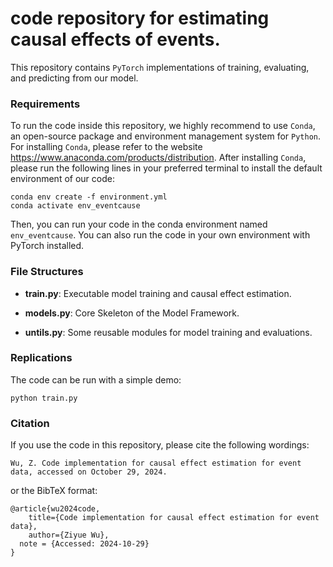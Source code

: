 # code repository for **estimating causal effects of events**.

This repository contains `PyTorch` implementations of training, evaluating, and predicting from our model. 


### Requirements

To run the code inside this repository, we highly recommend to use `Conda`, an open-source package and environment management system for `Python`. For installing `Conda`, please refer to the website https://www.anaconda.com/products/distribution. After installing `Conda`, please run the following lines in your preferred terminal to install the default environment of our code:

```
conda env create -f environment.yml
conda activate env_eventcause
```
Then, you can run your code in the conda environment named `env_eventcause`. You can also run the code in your own environment with PyTorch installed.


### File Structures

* **train.py**: Executable model training and causal effect estimation.

* **models.py**: Core Skeleton of the Model Framework.

* **untils.py**: Some reusable modules for model training and evaluations.


### Replications

The code can be run with a simple demo:

```
python train.py
```

### Citation

If you use the code in this repository, please cite the following wordings:

```
Wu, Z. Code implementation for causal effect estimation for event data, accessed on October 29, 2024.
```
or the BibTeX format:

```
@article{wu2024code,
	title={Code implementation for causal effect estimation for event data},
	author={Ziyue Wu},
  note = {Accessed: 2024-10-29}
}
```
